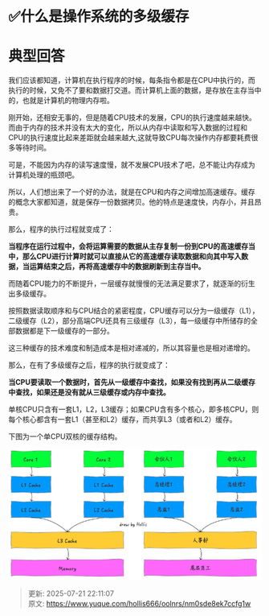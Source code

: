 # ✅什么是操作系统的多级缓存

# 典型回答


我们应该都知道，计算机在执行程序的时候，每条指令都是在CPU中执行的，而执行的时候，又免不了要和数据打交道。而计算机上面的数据，是存放在主存当中的，也就是计算机的物理内存啦。



刚开始，还相安无事的，但是随着CPU技术的发展，CPU的执行速度越来越快。而由于内存的技术并没有太大的变化，所以从内存中读取和写入数据的过程和CPU的执行速度比起来差距就会越来越大,这就导致CPU每次操作内存都要耗费很多等待时间。



可是，不能因为内存的读写速度慢，就不发展CPU技术了吧，总不能让内存成为计算机处理的瓶颈吧。



所以，人们想出来了一个好的办法，就是在CPU和内存之间增加高速缓存。缓存的概念大家都知道，就是保存一份数据拷贝。他的特点是速度快，内存小，并且昂贵。



那么，程序的执行过程就变成了：



**当程序在运行过程中，会将运算需要的数据从主存复制一份到CPU的高速缓存当中，那么CPU进行计算时就可以直接从它的高速缓存读取数据和向其中写入数据，当运算结束之后，再将高速缓存中的数据刷新到主存当中。**



而随着CPU能力的不断提升，一层缓存就慢慢的无法满足要求了，就逐渐的衍生出多级缓存。



按照数据读取顺序和与CPU结合的紧密程度，CPU缓存可以分为一级缓存（L1），二级缓存（L2），部分高端CPU还具有三级缓存（L3），每一级缓存中所储存的全部数据都是下一级缓存的一部分。



这三种缓存的技术难度和制造成本是相对递减的，所以其容量也是相对递增的。



那么，在有了多级缓存之后，程序的执行就变成了：



**当CPU要读取一个数据时，首先从一级缓存中查找，如果没有找到再从二级缓存中查找，如果还是没有就从三级缓存或内存中查找。**



单核CPU只含有一套L1，L2，L3缓存；如果CPU含有多个核心，即多核CPU，则每个核心都含有一套L1（甚至和L2）缓存，而共享L3（或者和L2）缓存。



下图为一个单CPU双核的缓存结构。



![1690096638833-5e304afe-598b-4860-9307-3880b29924aa.png](./img/gq-q0EMrqBqZf3Ha/1690096638833-5e304afe-598b-4860-9307-3880b29924aa-666082.png)







> 更新: 2025-07-21 22:11:07  
> 原文: <https://www.yuque.com/hollis666/oolnrs/nm0sde8ek7ccfg1w>